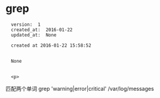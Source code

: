 
  # grep

      version:  1
      created_at:  2016-01-22
      updated_at:  None

      created at 2016-01-22 15:58:52 


      None


      <p>
      
匹配两个单词
 grep 'warning\|error\|critical' /var/log/messages
      </p>

  